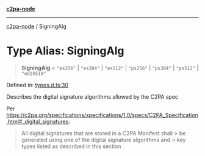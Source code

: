 [**c2pa-node**](../README.md)

***

[c2pa-node](../README.md) / SigningAlg

# Type Alias: SigningAlg

> **SigningAlg** = `"es256"` \| `"es384"` \| `"es512"` \| `"ps256"` \| `"ps384"` \| `"ps512"` \| `"ed25519"`

Defined in: [types.d.ts:30](https://github.com/contentauth/c2pa-node-v2/blob/5303c5fd1e9a72d23f327699b48a7620e901a41c/js-src/types.d.ts#L30)

Describes the digital signature algorithms allowed by the C2PA spec

Per <https://c2pa.org/specifications/specifications/1.0/specs/C2PA_Specification.html#_digital_signatures>:

> All digital signatures that are stored in a C2PA Manifest shall > be generated using one of the digital signature algorithms and > key types listed as described in this section

